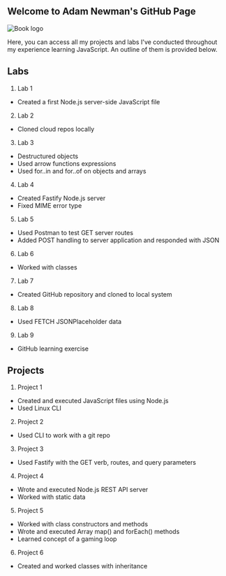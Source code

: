 ## Welcome to Adam Newman's GitHub Page

![Book logo](/Newman75-byte.github.io/logo.png)

Here, you can access all my projects and labs I've conducted throughout my experience learning JavaScript. An outline of them is provided below.

## Labs

1. Lab 1
  - Created a first Node.js server-side JavaScript file

2. Lab 2
  - Cloned cloud repos locally

3. Lab 3
  - Destructured objects
  - Used arrow functions expressions
  - Used for..in and for..of on objects and arrays

4. Lab 4
  - Created Fastify Node.js server
  - Fixed MIME error type

5. Lab 5
  - Used Postman to test GET server routes
  - Added POST handling to server application and responded with JSON

6. Lab 6
  - Worked with classes

7. Lab 7
  - Created GitHub repository and cloned to local system

8. Lab 8
  - Used FETCH JSONPlaceholder data

9. Lab 9
  - GitHub learning exercise

## Projects

1. Project 1
  - Created and executed JavaScript files using Node.js
  - Used Linux CLI

2. Project 2
  - Used CLI to work with a git repo

3. Project 3
  - Used Fastify with the GET verb, routes, and query parameters
 
4. Project 4
  - Wrote and executed Node.js REST API server
  - Worked with static data

5. Project 5
  - Worked with class constructors and methods
  - Wrote and executed Array map() and forEach() methods
  - Learned concept of a gaming loop

6. Project 6
  - Created and worked classes with inheritance
